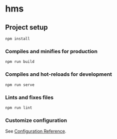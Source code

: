 # hms

## Project setup
```
npm install
```

### Compiles and minifies for production
```
npm run build
```

### Compiles and hot-reloads for development
```
npm run serve
```

### Lints and fixes files
```
npm run lint
```

### Customize configuration
See [Configuration Reference](https://cli.vuejs.org/config/).
